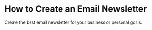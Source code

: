 # How to Create an Email Newsletter
Create the best email newsletter for your business or personal goals.
